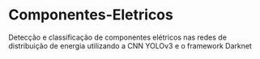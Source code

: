 # Componentes-Eletricos
Detecção e classificação de componentes elétricos nas redes de distribuição de energia utilizando a CNN YOLOv3 e o framework Darknet
